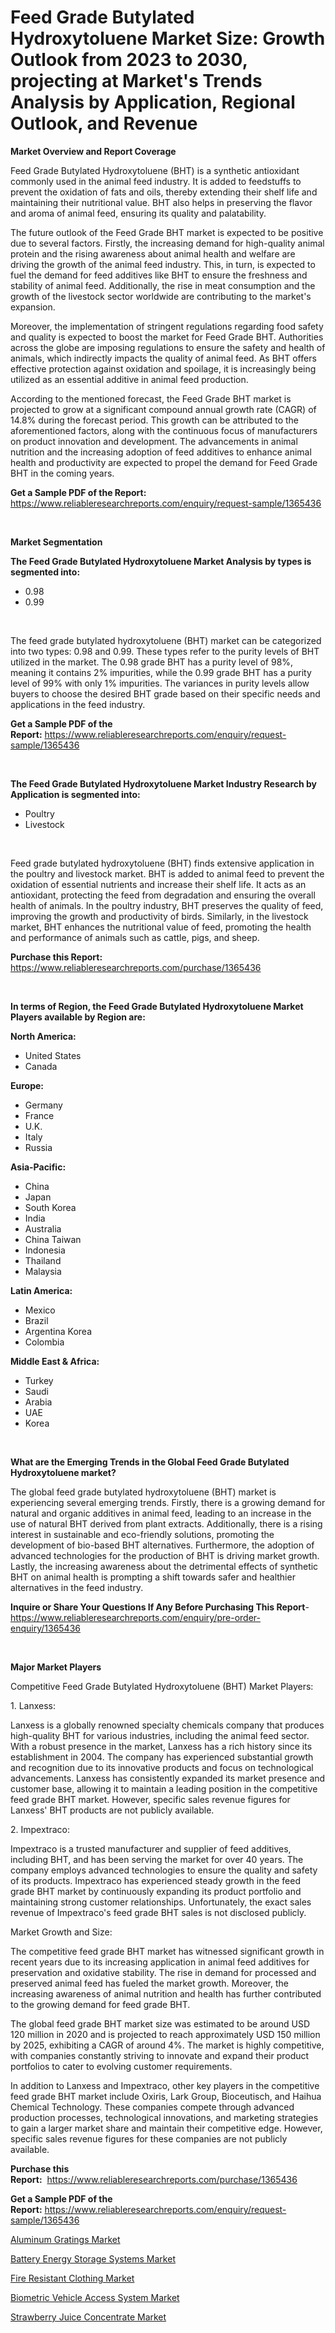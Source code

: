 <p><h1>Feed Grade Butylated Hydroxytoluene Market Size: Growth Outlook from 2023 to 2030, projecting at Market's Trends Analysis by Application, Regional Outlook, and Revenue</h1></p><p><strong>Market Overview and Report Coverage</strong></p>
<p><p>Feed Grade Butylated Hydroxytoluene (BHT) is a synthetic antioxidant commonly used in the animal feed industry. It is added to feedstuffs to prevent the oxidation of fats and oils, thereby extending their shelf life and maintaining their nutritional value. BHT also helps in preserving the flavor and aroma of animal feed, ensuring its quality and palatability.</p><p>The future outlook of the Feed Grade BHT market is expected to be positive due to several factors. Firstly, the increasing demand for high-quality animal protein and the rising awareness about animal health and welfare are driving the growth of the animal feed industry. This, in turn, is expected to fuel the demand for feed additives like BHT to ensure the freshness and stability of animal feed. Additionally, the rise in meat consumption and the growth of the livestock sector worldwide are contributing to the market's expansion.</p><p>Moreover, the implementation of stringent regulations regarding food safety and quality is expected to boost the market for Feed Grade BHT. Authorities across the globe are imposing regulations to ensure the safety and health of animals, which indirectly impacts the quality of animal feed. As BHT offers effective protection against oxidation and spoilage, it is increasingly being utilized as an essential additive in animal feed production.</p><p>According to the mentioned forecast, the Feed Grade BHT market is projected to grow at a significant compound annual growth rate (CAGR) of 14.8% during the forecast period. This growth can be attributed to the aforementioned factors, along with the continuous focus of manufacturers on product innovation and development. The advancements in animal nutrition and the increasing adoption of feed additives to enhance animal health and productivity are expected to propel the demand for Feed Grade BHT in the coming years.</p></p>
<p><strong>Get a Sample PDF of the Report:</strong> <a href="https://www.reliableresearchreports.com/enquiry/request-sample/1365436">https://www.reliableresearchreports.com/enquiry/request-sample/1365436</a></p>
<p>&nbsp;</p>
<p><strong>Market Segmentation</strong></p>
<p><strong>The Feed Grade Butylated Hydroxytoluene Market Analysis by types is segmented into:</strong></p>
<p><ul><li>0.98</li><li>0.99</li></ul></p>
<p>&nbsp;</p>
<p><p>The feed grade butylated hydroxytoluene (BHT) market can be categorized into two types: 0.98 and 0.99. These types refer to the purity levels of BHT utilized in the market. The 0.98 grade BHT has a purity level of 98%, meaning it contains 2% impurities, while the 0.99 grade BHT has a purity level of 99% with only 1% impurities. The variances in purity levels allow buyers to choose the desired BHT grade based on their specific needs and applications in the feed industry.</p></p>
<p><strong>Get a Sample PDF of the Report:</strong>&nbsp;<a href="https://www.reliableresearchreports.com/enquiry/request-sample/1365436">https://www.reliableresearchreports.com/enquiry/request-sample/1365436</a></p>
<p>&nbsp;</p>
<p><strong>The Feed Grade Butylated Hydroxytoluene Market Industry Research by Application is segmented into:</strong></p>
<p><ul><li>Poultry</li><li>Livestock</li></ul></p>
<p>&nbsp;</p>
<p><p>Feed grade butylated hydroxytoluene (BHT) finds extensive application in the poultry and livestock market. BHT is added to animal feed to prevent the oxidation of essential nutrients and increase their shelf life. It acts as an antioxidant, protecting the feed from degradation and ensuring the overall health of animals. In the poultry industry, BHT preserves the quality of feed, improving the growth and productivity of birds. Similarly, in the livestock market, BHT enhances the nutritional value of feed, promoting the health and performance of animals such as cattle, pigs, and sheep.</p></p>
<p><strong>Purchase this Report:</strong>&nbsp; <a href="https://www.reliableresearchreports.com/purchase/1365436">https://www.reliableresearchreports.com/purchase/1365436</a></p>
<p>&nbsp;</p>
<p><strong>In terms of Region, the Feed Grade Butylated Hydroxytoluene Market Players available by Region are:</strong></p>
<p>
    <p> <strong> North America: </strong>
        <ul>
            <li>United States</li>
            <li>Canada</li>
        </ul>
        </p> 
    <p> <strong> Europe: </strong>
        <ul>
            <li>Germany</li>
            <li>France</li>
            <li>U.K.</li>
            <li>Italy</li>
            <li>Russia</li>
        </ul>
        </p> 
    <p> <strong> Asia-Pacific: </strong>
        <ul>
            <li>China</li>
            <li>Japan</li>
            <li>South Korea</li>
            <li>India</li>
            <li>Australia</li>
            <li>China Taiwan</li>
            <li>Indonesia</li>
            <li>Thailand</li>
            <li>Malaysia</li>
        </ul>
        </p> 
    <p> <strong> Latin America: </strong>
        <ul>
            <li>Mexico</li>
            <li>Brazil</li>
            <li>Argentina Korea</li>
            <li>Colombia</li>
        </ul>
        </p> 
    <p> <strong> Middle East & Africa: </strong>
        <ul>
            <li>Turkey</li>
            <li>Saudi</li>
            <li>Arabia</li>
            <li>UAE</li>
            <li>Korea</li>
        </ul>
    </p>
    </p>
<p>&nbsp;</p>
<p><strong>What are the Emerging Trends in the Global Feed Grade Butylated Hydroxytoluene market?</strong></p>
<p><p>The global feed grade butylated hydroxytoluene (BHT) market is experiencing several emerging trends. Firstly, there is a growing demand for natural and organic additives in animal feed, leading to an increase in the use of natural BHT derived from plant extracts. Additionally, there is a rising interest in sustainable and eco-friendly solutions, promoting the development of bio-based BHT alternatives. Furthermore, the adoption of advanced technologies for the production of BHT is driving market growth. Lastly, the increasing awareness about the detrimental effects of synthetic BHT on animal health is prompting a shift towards safer and healthier alternatives in the feed industry.</p></p>
<p><strong>Inquire or Share Your Questions If Any Before Purchasing This Report</strong>- <a href="https://www.reliableresearchreports.com/enquiry/pre-order-enquiry/1365436">https://www.reliableresearchreports.com/enquiry/pre-order-enquiry/1365436</a></p>
<p>&nbsp;</p>
<p><strong>Major Market Players</strong></p>
<p><p>Competitive Feed Grade Butylated Hydroxytoluene (BHT) Market Players:</p><p>1. Lanxess:</p><p>Lanxess is a globally renowned specialty chemicals company that produces high-quality BHT for various industries, including the animal feed sector. With a robust presence in the market, Lanxess has a rich history since its establishment in 2004. The company has experienced substantial growth and recognition due to its innovative products and focus on technological advancements. Lanxess has consistently expanded its market presence and customer base, allowing it to maintain a leading position in the competitive feed grade BHT market. However, specific sales revenue figures for Lanxess' BHT products are not publicly available.</p><p>2. Impextraco:</p><p>Impextraco is a trusted manufacturer and supplier of feed additives, including BHT, and has been serving the market for over 40 years. The company employs advanced technologies to ensure the quality and safety of its products. Impextraco has experienced steady growth in the feed grade BHT market by continuously expanding its product portfolio and maintaining strong customer relationships. Unfortunately, the exact sales revenue of Impextraco's feed grade BHT sales is not disclosed publicly.</p><p>Market Growth and Size:</p><p>The competitive feed grade BHT market has witnessed significant growth in recent years due to its increasing application in animal feed additives for preservation and oxidative stability. The rise in demand for processed and preserved animal feed has fueled the market growth. Moreover, the increasing awareness of animal nutrition and health has further contributed to the growing demand for feed grade BHT.</p><p>The global feed grade BHT market size was estimated to be around USD 120 million in 2020 and is projected to reach approximately USD 150 million by 2025, exhibiting a CAGR of around 4%. The market is highly competitive, with companies constantly striving to innovate and expand their product portfolios to cater to evolving customer requirements.</p><p>In addition to Lanxess and Impextraco, other key players in the competitive feed grade BHT market include Oxiris, Lark Group, Bioceutisch, and Haihua Chemical Technology. These companies compete through advanced production processes, technological innovations, and marketing strategies to gain a larger market share and maintain their competitive edge. However, specific sales revenue figures for these companies are not publicly available.</p></p>
<p><strong>Purchase this Report:</strong>&nbsp;&nbsp;<a href="https://www.reliableresearchreports.com/purchase/1365436">https://www.reliableresearchreports.com/purchase/1365436</a></p>
<p></p>
<p><strong>Get a Sample PDF of the Report:</strong>&nbsp;<a href="https://www.reliableresearchreports.com/enquiry/request-sample/1365436">https://www.reliableresearchreports.com/enquiry/request-sample/1365436</a></p>
<p><p><a href="https://github.com/CliffMedina6/Market-Research-Report-List-1/blob/main/aluminum-gratings-market.md">Aluminum Gratings Market</a></p><p><a href="https://www.linkedin.com/pulse/battery-energy-storage-systems-market-research-report-sek6e/">Battery Energy Storage Systems Market</a></p><p><a href="https://medium.com/@erickasauer/fire-resistant-clothing-market-size-growth-forecast-2023-2030-20481bd1c1b7">Fire Resistant Clothing Market</a></p><p><a href="https://www.linkedin.com/pulse/biometric-vehicle-access-system-market-share-amp-new-trends-9vehe/">Biometric Vehicle Access System Market</a></p><p><a href="https://medium.com/@jalenmurphy48/strawberry-juice-concentrate-market-size-growth-forecast-2023-2030-0b06a976baef">Strawberry Juice Concentrate Market</a></p></p>